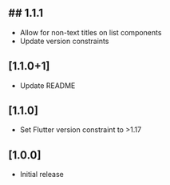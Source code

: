 ## ## 1.1.1

- Allow for non-text titles on list components
- Update version constraints

## [1.1.0+1]

- Update README

## [1.1.0]

- Set Flutter version constraint to >1.17

## [1.0.0]

- Initial release
